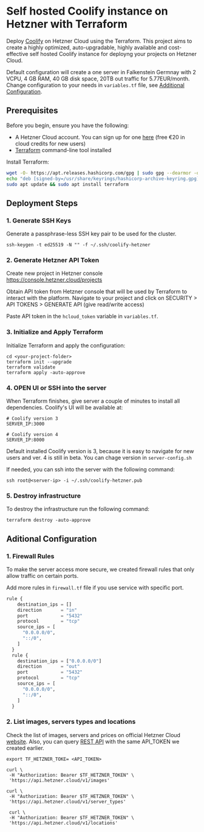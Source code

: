 # Self hosted Coolify instance on Hetzner with Terraform

Deploy [Coolify](https://coolify.io/docs/) on Hetzner Cloud using the Terraform. This project aims to create a highly optimized, auto-upgradable, highly available and cost-effective self hosted Coolify instance for deployng your projects on Hetzner Cloud.

Default configuration will create a one server in Falkenstein Germnay with 2 VCPU, 4 GB RAM, 40 GB disk space, 20TB out traffic for 5.77EUR/month. Change configuration to your needs in `variables.tf` file, see [Additional Configuration](#Additional-Configuration).

## Prerequisites

Before you begin, ensure you have the following:

- A Hetzner Cloud account. You can sign up for one [here](https://hetzner.cloud/?ref=Ix9xCKNxJriM) (free €⁠20 in cloud credits for new users)
- [Terraform](https://www.terraform.io/downloads.html) command-line tool installed
 
 Install Terraform:

```bash
wget -O- https://apt.releases.hashicorp.com/gpg | sudo gpg --dearmor -o /usr/share/keyrings/hashicorp-archive-keyring.gpg
echo "deb [signed-by=/usr/share/keyrings/hashicorp-archive-keyring.gpg] https://apt.releases.hashicorp.com $(lsb_release -cs) main" | sudo tee /etc/apt/sources.list.d/hashicorp.list
sudo apt update && sudo apt install terraform
```

## Deployment Steps

### 1. Generate SSH Keys

Generate a passphrase-less SSH key pair to be used for the cluster.

```shell
ssh-keygen -t ed25519 -N "" -f ~/.ssh/coolify-hetzner
```

### 2. Generate Hetzner API Token

Create new project in Hetzner console https://console.hetzner.cloud/projects 

Obtain API token from Hetzner console that will be used by Terraform to interact with the platform. 
Navigate to your project and click on SECURITY > API TOKENS > GENERATE API (give read/write access)

Paste API token in the `hcloud_token` variable in `variables.tf`.


### 3. Initialize and Apply Terraform

Initialize Terraform and apply the configuration:

```shell
cd <your-project-folder>
terraform init --upgrade
terraform validate
terraform apply -auto-approve
```

### 4. OPEN UI or SSH into the server

When Terraform finishes, give server a couple of minutes to install all dependencies. Coolify's UI will be available at: 

```shell
# Coolify version 3
SERVER_IP:3000

# Coolify version 4
SERVER_IP:8000
```
Default installed Coolify version is 3, because it is easy to navigate for new users and ver. 4 is still in beta.
You can chage version in `server-config.sh` 

If needed, you can ssh into the server with the following command:

```shell
ssh root@<server-ip> -i ~/.ssh/coolify-hetzner.pub
```

### 5. Destroy infrastructure

To destroy the infrastructure run the following command:

```shell
terraform destroy -auto-approve
```

## Aditional Configuration

### 1. Firewall Rules

To make the server access more secure, we created firewall rules that only allow traffic on certain ports.

Add more rules in `firewall.tf` file if you use service with specific port.

```terraform
rule {
    destination_ips = []
    direction       = "in"
    port            = "5432"
    protocol        = "tcp"
    source_ips = [
      "0.0.0.0/0",
      "::/0",
    ]
  }
  rule {
    destination_ips = ["0.0.0.0/0"]
    direction       = "out"
    port            = "5432"
    protocol        = "tcp"
    source_ips = [
      "0.0.0.0/0",
      "::/0",
    ]
  }
```

### 2. List images, servers types and locations

Check the list of images, servers and prices on official Hetzner Cloud [website](https://www.hetzner.com/cloud).
Also, you can  query [REST API](https://docs.hetzner.cloud/#servers-create-a-server) with the same API_TOKEN we created earlier.

```shell
export TF_HETZNER_TOKE= <API_TOKEN>

curl \
 -H "Authorization: Bearer $TF_HETZNER_TOKEN" \
 'https://api.hetzner.cloud/v1/images'

curl \
 -H "Authorization: Bearer $TF_HETZNER_TOKEN" \
 'https://api.hetzner.cloud/v1/server_types'

 curl \
 -H "Authorization: Bearer $TF_HETZNER_TOKEN" \
 'https://api.hetzner.cloud/v1/locations'
```